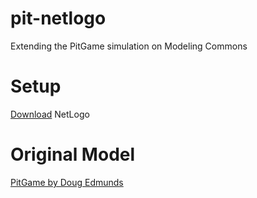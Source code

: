 # pit-netlogo
Extending the PitGame simulation on Modeling Commons

# Setup
[Download](https://ccl.northwestern.edu/netlogo/download.shtml) NetLogo

# Original Model
[PitGame by Doug Edmunds](http://modelingcommons.org/browse/one_model/4112)
